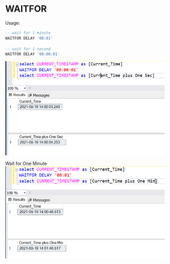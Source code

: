 # WAITFOR

Usage:
```SQL
-- wait for 1 minute
WAITFOR DELAY '00:01'

-- wait for 1 second
WAITFOR DELAY '00:00:01'
```


![Wait For One Sec](../../Images/WaitForDelayOneSec.PNG)

Wait for One Minute
![Wait For One Min](../../Images/WaitForDelayOneMin.PNG)
